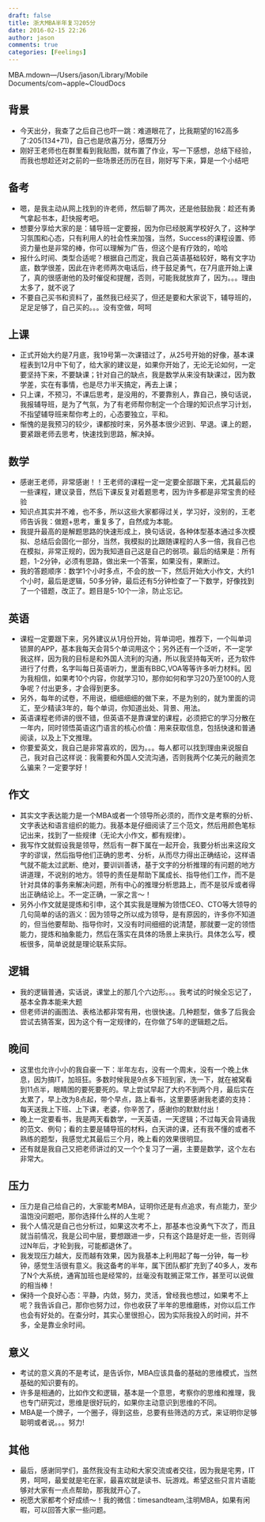 ```yaml
---
draft: false
title: 浙大MBA半年复习205分
date: 2016-02-15 22:26
author: jason
comments: true
categories: [Feelings]
---
```

MBA.mdown—/Users/jason/Library/Mobile Documents/com~apple~CloudDocs
<div class="container">
<div id="markup"><article id="content" class="markdown-body">
<h1>背景</h1>
<ul>
	<li>今天出分，我查了之后自己也吓一跳：难道眼花了，比我期望的162高多了:205(134+71)，自己也是欣喜万分，感慨万分</li>
	<li>刚好王老师也在群里看到我贴图，就布置了作业，写一下感想，总结下经验，而我也想趁还对之前的一些场景还历历在目，刚好写下来，算是一个小结吧</li>
</ul>
<h1>备考</h1>
<ul>
	<li>嗯，是我主动从网上找到的许老师，然后聊了两次，还是他鼓励我：趁还有勇气拿起书本，赶快报考吧。</li>
	<li>想要分享给大家的是：辅导班一定要报，因为你已经脱离学校好久了，这种学习氛围和心态，只有利用人的社会性来加强，当然，Success的课程设置、师资力量也是非常的棒，你可以理解为广告，但这个是有疗效的，哈哈</li>
	<li>报什么时间、类型合适呢？根据自己而定，我自己英语基础较好，略有文字功底，数学很差，因此在许老师两次电话后，终于鼓足勇气，在7月底开始上课了，真的很感谢他的及时催促和提醒，否则，可能我就放弃了，因为。。。理由太多了，就不说了</li>
	<li>不要自己买书和资料了，虽然我已经买了，但还是要和大家说下，辅导班的，足足足够了，自己买的。。。没有空做，呵呵</li>
</ul>
<h1>上课</h1>
<ul>
	<li>正式开始大约是7月底，我19号第一次课错过了，从25号开始的好像，基本课程表到12月中下旬了，给大家的建议是，如果你开始了，无论无论如何，一定要坚持下来，不要缺课；针对自己的缺点，我是数学从来没有缺课过，因为数学差，实在有事情，也是尽力半天搞定，再去上课；</li>
	<li>只上课，不预习，不课后思考，是没用的，不要靠别人，靠自己，换句话说，我报辅导班，是为了气氛，为了有老师帮你制定一个合理的知识点学习计划，不指望辅导班来帮你考上的，心态要独立，平和。</li>
	<li>惭愧的是我预习的较少，课都按时来，另外基本很少迟到、早退。课上的题，要紧跟老师去思考，快速找到思路，解决掉。</li>
</ul>
<h1>数学</h1>
<ul>
	<li>感谢王老师，非常感谢！！王老师的课程一定一定要全部跟下来，尤其最后的一些课程，建议录音，然后下课反复对着题思考，因为许多都是非常宝贵的经验</li>
	<li>知识点其实并不难，也不多，所以这些大家都得过关，学习好，没别的，王老师告诉我：做题+思考，重复多了，自然成为本能。</li>
	<li>我提升最高的是解题思路的快速形成上，换句话说，各种体型基本通过多次模拟、总结后会固化一部分，当然，我模拟的比跟随课程的人多一倍，我自己也在模拟，非常正规的，因为我知道自己这是自己的弱项。最后的结果是：所有题，1-2分钟，必须有思路，做出来一个答案，如果没有，果断过。</li>
	<li>我的答题顺序：数学1个小时多点，不会的放一下，然后开始大小作文，大约1个小时，最后是逻辑，50多分钟，最后还有5分钟检查了一下数学，好像找到了一个错题，改正了。题目是5-10个一涂，防止忘记。</li>
</ul>
<h1>英语</h1>
<ul>
	<li>课程一定要跟下来，另外建议从1月份开始，背单词吧，推荐下，一个叫单词锁屏的APP，基本我每天会背5个单词用这个；另外还有一个泛听，不一定学我这样，因为我的目标是和外国人流利的沟通，所以我坚持每天听，还为软件进行了付费，名字叫每日英语听力，里面有BBC,VOA等等许多听力材料。因为我相信，如果考10个内容，你就学习10，那你如何和学习20乃至100的人竞争呢？付出更多，才会得到更多。</li>
	<li>另外，每年的试卷，不用说，细细细细的做下来，不是为别的，就为里面的词汇，至少精读3年的，每个单词，你知道出处、背景、用法。</li>
	<li>英语课程老师讲的很不错，但英语不是靠课堂的课程，必须把它的学习分散在一年内，同时领悟英语这门语言的核心价值：用来获取信息，包括快速和普通阅读，以及上下文推理。</li>
	<li>你要爱英文，我自己是非常喜欢的，因为。。。每人都可以找到理由来说服自己，我对自己这样说：我需要和外国人交流沟通，否则我两个亿美元的融资怎么骗来？一定要学好！</li>
</ul>
<h1>作文</h1>
<ul>
	<li>其实文字表达能力是一个MBA或者一个领导所必须的，而作文是考察的分析、文字表达和语言组织的能力。我基本是仔细阅读了三个范文，然后用颜色笔标记出来，找到了一些规律（无论大小作文，都有规律）。</li>
	<li>我写作文就假设我是领导，然后有一群下属在一起开会，我要分析出来这段文字的谬误，然后指导他们正确的思考、分析，从而尽力得出正确结论，这样语气就不能太过武断、绝对，要训训善诱，基于文字的分析推理的有问题的地方讲道理，不说别的地方。领导的责任是帮助下属成长、指导他们工作，而不是针对具体的事务来解决问题，所有中心的推理分析思路上，而不是驳斥或者得出正确结论上。不一定正确，一家之言～！</li>
	<li>另外小作文就是提炼和引申，这个其实我是理解为领悟CEO、CTO等大领导的几句简单的话的涵义：因为领导之所以成为领导，是有原因的，许多你不知道的，但当他要帮助、指导你时，又没有时间细细的说清楚，那就要一定的领悟能力，提炼和抽象能力，然后在落实在具体的场景上来执行。具体怎么写，模板很多，简单说就是理论联系实际。</li>
</ul>
<h1>逻辑</h1>
<ul>
	<li>我的逻辑普通，实话说，课堂上的那几个六边形。。。我考试的时候全忘记了，基本全靠本能来大题</li>
	<li>但老师讲的画图法、表格法都非常有用，也很快速。几种题型，做多了后我会尝试去猜答案，因为这个有一定规律的，在你做了5年的逻辑题之后。</li>
</ul>
<h1>晚间</h1>
<ul>
	<li>这里也允许小小的我自豪一下：半年左右，没有一个周末，没有一个晚上休息，因为搞IT，加班狂。多数时候我是9点多下班到家，洗一下，就在被窝看到11点半，眼睛困的要死要死的。早上尝试早起了大约不到两个月，最后实在太累了，早上改为8点起，带个早点，路上看书，这里要感谢我老婆的支持：每天送我上下班、上下课，老婆，你辛苦了，感谢你的默默付出！</li>
	<li>晚上一定要看书，我是两天看数学，一天英语，一天逻辑；不过每天会背诵我的范文、例句；看的主要是辅导班的材料，白天讲的课，还有我不懂的或者不熟练的题型，我感觉尤其最后三个月，晚上看的效果很明显。</li>
	<li>还有就是我自己又把老师讲过的又一个个复习了一遍，主要是数学，这个左右非常大。</li>
</ul>
<h1>压力</h1>
<ul>
	<li>压力是自己给自己的，大家能考MBA，证明你还是有点追求，有点能力，至少温饱没问题吧，那你选择什么样的人生呢？</li>
	<li>我个人情况是自己也分析过，如果这次考不上，那基本也没勇气下次了，而且就当前情况，我是公司中层，要想跟进一步，只有这个路是好走一些，否则得过N年后，才轮到我，可能都退休了。</li>
	<li>我发现压力越大，反而越有效果，因为我基本上利用起了每一分钟，每一秒钟，感觉生活很有意义。我这备考的半年，属下团队都扩充到了40多人，发布了N个大系统，通宵加班也是经常的，丝毫没有耽搁正常工作，甚至可以说做的相当棒！</li>
	<li>保持一个良好心态：平静，内敛，努力，灵活，曾经我也想过，如果考不上呢？我告诉自己，那你也努力过，你也收获了半年的思维磨练，对你以后工作也会有好处的。在查分时，其实心里很担心，因为实际我投入的时间，并不多，全是靠业余时间。</li>
</ul>
<h1>意义</h1>
<ul>
	<li>考试的意义真的不是考试，是告诉你，MBA应该具备的基础的思维模式，当然基础的知识要有的。</li>
	<li>许多是相通的，比如作文和逻辑，基本是一个意思，考察你的思维和推理，我也专门研究过，思维是很好玩的，如果你主动意识到思维的不同。</li>
	<li>MBA是一个牌子，一个圈子，得到这些，总要有些筛选的方式，来证明你足够聪明或者说。。。努力!</li>
</ul>
<h1>其他</h1>
<ul>
	<li>最后，感谢同学们，虽然我没有主动和大家交流或者交往，因为我是宅男，IT男，呵呵，最爱就是宅在家，最喜欢就是读书、玩游戏。希望这些只言片语能够对大家有一点点帮助，那我就开心了。</li>
	<li>祝愿大家都考个好成绩～！我的微信：timesandteam,注明MBA，如果有闲暇，可以回答大家一些问题。</li>
</ul>
</article></div>
</div>
&nbsp;
